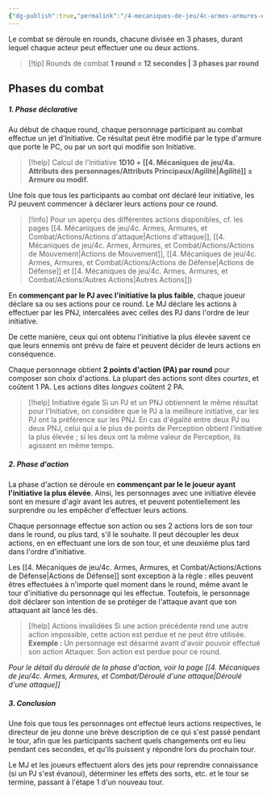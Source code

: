 ```yaml
---
{"dg-publish":true,"permalink":"/4-mecaniques-de-jeu/4c-armes-armures-et-combat/presentation-du-systeme-de-combat/"}
---
```



Le combat se déroule en rounds, chacune divisée en 3 phases, durant lequel chaque acteur peut effectuer une ou deux actions.

>[!tip] Rounds de combat
>**1 round = 12 secondes | 3 phases par round**

## Phases du combat 

##### 1. Phase déclarative

Au début de chaque round, chaque personnage participant au combat effectue un jet d'Initiative. Ce résultat peut être modifié par le type d'armure que porte le PC, ou par un sort qui modifie son Initiative.

>[!help] Calcul de l'Initiative 
> **1D10 + [[4. Mécaniques de jeu/4a. Attributs des personnages/Attributs Principaux/Agilité\|Agilité]] ± Armure ou modif.**

Une fois que tous les participants au combat ont déclaré leur initiative, les PJ peuvent commencer à déclarer leurs actions pour ce round.

>[!info]
>Pour un aperçu des différentes actions disponibles, cf. les pages [[4. Mécaniques de jeu/4c. Armes, Armures, et Combat/Actions/Actions d'attaque\|Actions d'attaque]], [[4. Mécaniques de jeu/4c. Armes, Armures, et Combat/Actions/Actions de Mouvement\|Actions de Mouvement]], [[4. Mécaniques de jeu/4c. Armes, Armures, et Combat/Actions/Actions de Défense\|Actions de Défense]] et [[4. Mécaniques de jeu/4c. Armes, Armures, et Combat/Actions/Autres Actions\|Autres Actions]])

En **commençant par le PJ avec l'initiative la plus faible**, chaque joueur déclare sa ou ses actions pour ce round. Le MJ déclare les actions à effectuer par les PNJ, intercalées avec celles des PJ dans l'ordre de leur initiative.

De cette manière, ceux qui ont obtenu l'initiative la plus élevée savent ce que leurs ennemis ont prévu de faire et peuvent décider de leurs actions en conséquence.

Chaque personnage obtient **2 points d'action (PA) par round** pour composer son choix d'actions. La plupart des actions sont dites *courtes*, et coûtent 1 PA. Les actions dites *longues* coûtent 2 PA. 

>[!help] Initiative égale
Si un PJ et un PNJ obtiennent le même résultat pour l'Initiative, on considère que le PJ a la meilleure initiative, car les PJ ont la préférence sur les PNJ. 
En cas d'égalité entre deux PJ ou deux PNJ, celui qui a le plus de points de Perception obtient l'initiative la plus élevée ; si les deux ont la même valeur de Perception, ils agissent en même temps.
##### 2. Phase d'action

La phase d'action se déroule en **commençant par le le joueur ayant l'initiative la plus élevée**. Ainsi, les personnages avec une initiative élevée sont en mesure d'agir avant les autres, et peuvent potentiellement les surprendre ou les empêcher d'effectuer leurs actions.

Chaque personnage effectue son action ou ses 2 actions lors de son tour dans le round, ou plus tard, s'il le souhaite. Il peut découpler les deux actions, en en effectuant une lors de son tour, et une deuxième plus tard dans l'ordre d'initiative. 

Les [[4. Mécaniques de jeu/4c. Armes, Armures, et Combat/Actions/Actions de Défense\|Actions de Défense]] sont exception à la règle : elles peuvent êtres effectuées à n'importe quel moment dans le round, même avant le tour d'initiative du personnage qui les effectue. Toutefois, le personnage doit déclarer son intention de se protéger de l'attaque avant que son attaquant ait lancé les dés.

>[!help] Actions invalidées
>Si une action précédente rend une autre action impossible, cette action est perdue et ne peut être utilisée.
>**Exemple :** Un personnage est désarmé avant d'avoir pouvoir effectué son action Attaquer. Son action est perdue pour ce round.

_Pour le détail du déroulé de la phase d'action, voir la page [[4. Mécaniques de jeu/4c. Armes, Armures, et Combat/Déroulé d'une attaque\|Déroulé d'une attaque]]_

##### 3. Conclusion

Une fois que tous les personnages ont effectué leurs actions respectives, le directeur de jeu donne une brève description de ce qui s'est passé pendant le tour, afin que les participants sachent quels changements ont eu lieu pendant ces secondes, et qu'ils puissent y répondre lors du prochain tour. 

Le MJ et les joueurs effectuent alors des jets pour reprendre connaissance (si un PJ s'est évanoui), déterminer les effets des sorts, etc. et le tour se termine, passant à l'étape 1 d'un nouveau tour.


